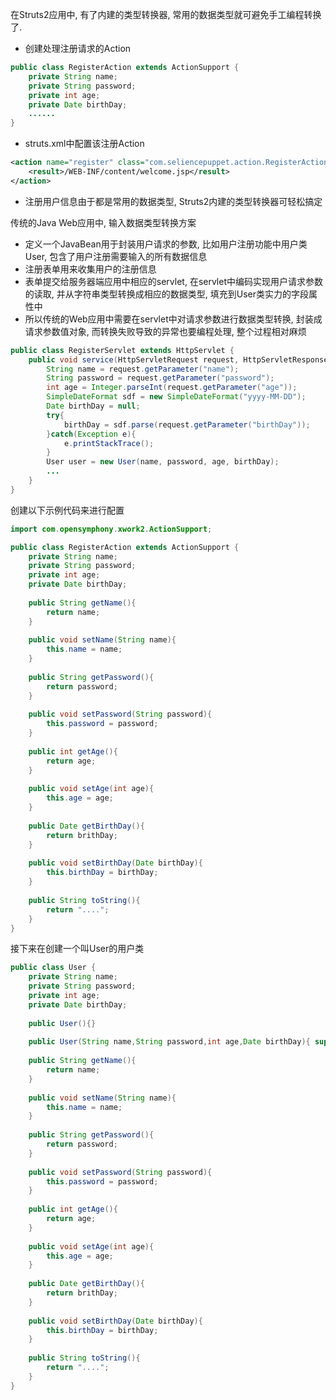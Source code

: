 在Struts2应用中, 有了内建的类型转换器, 常用的数据类型就可避免手工编程转换了. 
* 创建处理注册请求的Action
```java
public class RegisterAction extends ActionSupport {
    private String name;
    private String password;
    private int age;
    private Date birthDay;
    ......
}
```
* struts.xml中配置该注册Action
```xml
<action name="register" class="com.seliencepuppet.action.RegisterAction">
    <result>/WEB-INF/content/welcome.jsp</result>
</action>
```
* 注册用户信息由于都是常用的数据类型, Struts2内建的类型转换器可轻松搞定

传统的Java Web应用中, 输入数据类型转换方案
* 定义一个JavaBean用于封装用户请求的参数, 比如用户注册功能中用户类User, 包含了用户注册需要输入的所有数据信息
* 注册表单用来收集用户的注册信息
* 表单提交给服务器端应用中相应的servlet, 在servlet中编码实现用户请求参数的读取, 并从字符串类型转换成相应的数据类型, 填充到User类实力的字段属性中
* 所以传统的Web应用中需要在servlet中对请求参数进行数据类型转换, 封装成请求参数值对象, 而转换失败导致的异常也要编程处理, 整个过程相对麻烦

```java
public class RegisterServlet extends HttpServlet {
    public void service(HttpServletRequest request, HttpServletResponse response) throws IOException {
        String name = request.getParameter("name");
        String password = request.getParameter("password");
        int age = Integer.parseInt(request.getParameter("age"));
        SimpleDateFormat sdf = new SimpleDateFormat("yyyy-MM-DD");
        Date birthDay = null;
        try{
            birthDay = sdf.parse(request.getParameter("birthDay"));
        }catch(Exception e){
            e.printStackTrace();
        }
        User user = new User(name, password, age, birthDay);
        ...
    }
}
```

创建以下示例代码来进行配置

```RegisterAction.java
import com.opensymphony.xwork2.ActionSupport;

public class RegisterAction extends ActionSupport {
    private String name;
    private String password;
    private int age;
    private Date birthDay;
    
    public String getName(){
        return name;
    }
    
    public void setName(String name){
        this.name = name;
    }
    
    public String getPassword(){
        return password;
    }
    
    public void setPassword(String password){
        this.password = password;
    }
    
    public int getAge(){
        return age;
    }
    
    public void setAge(int age){
        this.age = age;
    }
    
    public Date getBirthDay(){
        return brithDay;
    }
    
    public void setBirthDay(Date birthDay){
        this.birthDay = birthDay;
    }
    
    public String toString(){
        return "....";
    }
}
```

接下来在创建一个叫User的用户类

```User.java
public class User {
    private String name;
    private String password;
    private int age;
    private Date birthDay;
    
    public User(){}
    
    public User(String name,String password,int age,Date birthDay){ super(); }
    
    public String getName(){
        return name;
    }
    
    public void setName(String name){
        this.name = name;
    }
    
    public String getPassword(){
        return password;
    }
    
    public void setPassword(String password){
        this.password = password;
    }
    
    public int getAge(){
        return age;
    }
    
    public void setAge(int age){
        this.age = age;
    }
    
    public Date getBirthDay(){
        return brithDay;
    }
    
    public void setBirthDay(Date birthDay){
        this.birthDay = birthDay;
    }
    
    public String toString(){
        return "....";
    }
}

```
